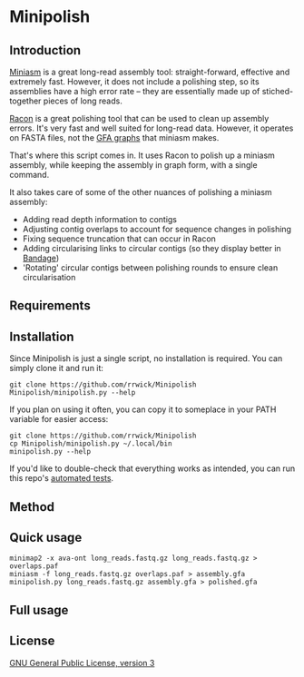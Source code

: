 # Minipolish

## Introduction

[Miniasm](https://github.com/lh3/miniasm) is a great long-read assembly tool: straight-forward, effective and extremely fast. However, it does not include a polishing step, so its assemblies have a high error rate – they are essentially made up of stiched-together pieces of long reads.

[Racon](https://github.com/isovic/racon) is a great polishing tool that can be used to clean up assembly errors. It's very fast and well suited for long-read data. However, it operates on FASTA files, not the [GFA graphs](https://github.com/GFA-spec/GFA-spec/blob/master/GFA1.md) that miniasm makes.

That's where this script comes in. It uses Racon to polish up a miniasm assembly, while keeping the assembly in graph form, with a single command.

It also takes care of some of the other nuances of polishing a miniasm assembly:
* Adding read depth information to contigs
* Adjusting contig overlaps to account for sequence changes in polishing
* Fixing sequence truncation that can occur in Racon
* Adding circularising links to circular contigs (so they display better in [Bandage](https://github.com/rrwick/Bandage))
* 'Rotating' circular contigs between polishing rounds to ensure clean circularisation




## Requirements




## Installation

Since Minipolish is just a single script, no installation is required. You can simply clone it and run it:
```
git clone https://github.com/rrwick/Minipolish
Minipolish/minipolish.py --help
```

If you plan on using it often, you can copy it to someplace in your PATH variable for easier access:
```
git clone https://github.com/rrwick/Minipolish
cp Minipolish/minipolish.py ~/.local/bin
minipolish.py --help
```

If you'd like to double-check that everything works as intended, you can run this repo's [automated tests](test).





## Method




## Quick usage

```
minimap2 -x ava-ont long_reads.fastq.gz long_reads.fastq.gz > overlaps.paf
miniasm -f long_reads.fastq.gz overlaps.paf > assembly.gfa
minipolish.py long_reads.fastq.gz assembly.gfa > polished.gfa
```



## Full usage





## License

[GNU General Public License, version 3](https://www.gnu.org/licenses/gpl-3.0.html)
